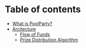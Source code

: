 # Table of contents

* [What is PoolParty?](README.md)
* [Arcitecture](arcitecture/README.md)
  * [Flow of Funds](arcitecture/flow-of-funds.md)
  * [Prize Distribution Algorithm](arcitecture/prize-distribution-algorithm.md)
